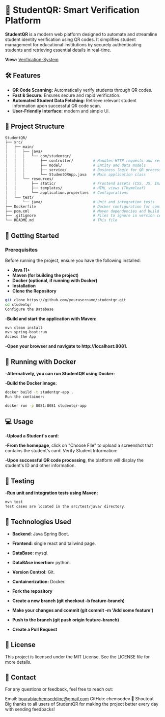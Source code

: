 # 🚀 StudentQR: Smart Verification Platform

**StudentQR** is a modern web platform designed to automate and streamline student identity verification using QR codes. It simplifies student management for educational institutions by securely authenticating students and retrieving essential details in real-time.

**View:** [Verification-System](https://verification-system-wn3u.onrender.com/)
## 🛠 Features

- **QR Code Scanning:** Automatically verify students through QR codes.
- **Fast & Secure:** Ensures secure and rapid verification.
- **Automated Student Data Fetching:** Retrieve relevant student information upon successful QR code scan.
- **User-Friendly Interface:** modern and simple UI.

## 📂 Project Structure

```bash
StudentQR/
├── src/
│   ├── main/
│   │   ├── java/
│   │   │   └── com/studentqr/
│   │   │       ├── controller/         # Handles HTTP requests and responses
│   │   │       ├── model/              # Entity and data models
│   │   │       ├── service/            # Business logic for QR processing
│   │   │       └── StudentQRApp.java   # Main application class
│   │   └── resources/
│   │       ├── static/                 # Frontend assets (CSS, JS, Images)
│   │       ├── templates/              # HTML views (Thymeleaf)
│   │       └── application.properties  # Configurations
│   └── test/
│       └── java/                       # Unit and integration tests
├── Dockerfile                          # Docker configuration for containerization
├── pom.xml                             # Maven dependencies and build configuration
├── .gitignore                          # Files to ignore in version control
└── README.md                           # This file
```
## 🚀 Getting Started
### Prerequisites
Before running the project, ensure you have the following installed:

- **Java 11+**
- **Maven (for building the project)**
- **Docker (optional, if running with Docker)**
- **Installation**
- **Clone the Repository**

```bash
git clone https://github.com/yourusername/studentqr.git
cd studentqr
Configure the Database
```
-**Build and start the application with Maven:**

```bash
mvn clean install
mvn spring-boot:run
Access the App
```
-**Open your browser and navigate to http://localhost:8081.**

## 🐳 Running with Docker
-**Alternatively, you can run StudentQR using Docker:**

-**Build the Docker image:**

```bash
docker build -t studentqr-app .
Run the container:
```
```bash
docker run -p 8081:8081 studentqr-app
 ```
## 💻 Usage
-**Upload a Student's card:**

-**From the homepage**, click on "Choose FIle" to upload a screenshot that contains the student's card.
Verify Student Information:

-**Upon successful QR code processing**, the platform will display the student's ID and other information.
## 🧪 Testing
-**Run unit and integration tests using Maven:**

```bash
mvn test
Test cases are located in the src/test/java/ directory.
```
## 🔧 Technologies Used
- **Backend**: Java Spring Boot.
- **Frontend:** single react and tailwind page.
- **DataBase:** mysql.
- **DataBAse insertion:** python.
- **Version Control:** Git.
- **Containerization:** Docker.

- **Fork the repository**
- **Create a new branch (git checkout -b feature-branch)**
- **Make your changes and commit (git commit -m 'Add some feature')**
- **Push to the branch (git push origin feature-branch)**
- **Create a Pull Request**
## 📄 License
This project is licensed under the MIT License. See the LICENSE file for more details.

## 💬 Contact
For any questions or feedback, feel free to reach out:

Email: bourabiachemseddine@gmail.com
GitHub: chemsodev
📢 Shoutout
Big thanks to all users of StudentQR for making the project better every day with sending feedbacks!
